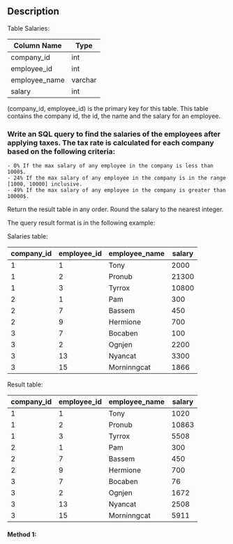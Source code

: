 ## Description

Table Salaries:

| Column Name   | Type    |
| ------------- | ------- |
| company_id    | int     |
| employee_id   | int     |
| employee_name | varchar |
| salary        | int     |

(company_id, employee_id) is the primary key for this table.
This table contains the company id, the id, the name and the salary for an employee.

### Write an SQL query to find the salaries of the employees after applying taxes. The tax rate is calculated for each company based on the following criteria:

    - 0% If the max salary of any employee in the company is less than 1000$.
    - 24% If the max salary of any employee in the company is in the range [1000, 10000] inclusive.
    - 49% If the max salary of any employee in the company is greater than 10000$.

Return the result table in any order. Round the salary to the nearest integer.

The query result format is in the following example:

Salaries table:

| company_id | employee_id | employee_name | salary |
| ---------- | ----------- | ------------- | ------ |
| 1          | 1           | Tony          | 2000   |
| 1          | 2           | Pronub        | 21300  |
| 1          | 3           | Tyrrox        | 10800  |
| 2          | 1           | Pam           | 300    |
| 2          | 7           | Bassem        | 450    |
| 2          | 9           | Hermione      | 700    |
| 3          | 7           | Bocaben       | 100    |
| 3          | 2           | Ognjen        | 2200   |
| 3          | 13          | Nyancat       | 3300   |
| 3          | 15          | Morninngcat   | 1866   |

Result table:

| company_id | employee_id | employee_name | salary |
| ---------- | ----------- | ------------- | ------ |
| 1          | 1           | Tony          | 1020   |
| 1          | 2           | Pronub        | 10863  |
| 1          | 3           | Tyrrox        | 5508   |
| 2          | 1           | Pam           | 300    |
| 2          | 7           | Bassem        | 450    |
| 2          | 9           | Hermione      | 700    |
| 3          | 7           | Bocaben       | 76     |
| 3          | 2           | Ognjen        | 1672   |
| 3          | 13          | Nyancat       | 2508   |
| 3          | 15          | Morninngcat   | 5911   |

#### Method 1:

```sql

```
